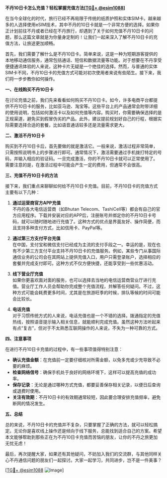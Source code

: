 **不丹10日卡怎么充值？轻松掌握充值方法[[TG💪+ @esim1088](https://t.me/s/esim1088)]**

在当今全球化的时代，旅行已经不再局限于传统的纸质护照和实体SIM卡。越来越多的人选择使用eSIM技术，其中不丹的10日卡就是一个非常方便的选择。如果你正计划前往不丹或者已经在不丹旅行，却遇到了关于如何充值不丹10日卡的问题，那么这篇文章就是为你量身定制的！让我们一起来深入了解不丹10日卡的充值方法，让旅途更加顺畅。

首先，我们需要了解什么是不丹10日卡。简单来说，这是一种为短期游客提供的本地移动通信服务，通常包括通话、短信和数据流量等功能。对于想要在不丹享受便捷通讯体验的人来说，这种卡片无疑是一个绝佳的选择。然而，与普通的实体SIM卡不同，不丹10日卡的充值方式可能对初次使用者来说有些陌生。接下来，我们将一步步教你如何操作。

**一、在线购买不丹10日卡**

在讨论充值之前，我们先来看看如何购买不丹10日卡。如今，许多电商平台都提供不丹10日卡的服务，比如亚马逊、淘宝等。这些平台上的产品通常会附带详细的使用说明，包括如何激活卡以及如何充值等内容。购买时，你需要确保选择的是正规渠道，避免买到假冒伪劣的产品。此外，建议提前规划好自己的行程，根据实际需要选择合适的套餐，比如语音通话较多还是流量需求更大。

**二、激活不丹10日卡**

购买到不丹10日卡后，首先要做的就是激活它。一般来说，激活过程非常简单，只需按照说明书上的步骤进行即可。通常情况下，激活需要通过手机拨打特定的号码，并输入相应的验证码。一旦完成激活，你的不丹10日卡就可以正常使用了。需要注意的是，在激活过程中可能会产生一定的费用，但通常不会很高。

**三、充值不丹10日卡的方法**

接下来，我们重点来聊聊如何给不丹10日卡充值。目前，不丹10日卡的充值方式主要有以下几种：

1. **通过运营商官方APP充值**  
   不丹的各大电信运营商（如Bhutan Telecom、TashiCell等）都会有自己的官方应用程序。下载并安装对应的APP后，注册账号并绑定你的不丹10日卡号码，就可以随时随地进行充值了。这种方式的优点是界面友好、操作简便，而且支持多种支付方式，比如信用卡、PayPal等。

2. **通过第三方支付平台充值**  
   在中国，支付宝和微信支付已经成为主流的支付手段之一。幸运的是，现在也有不少第三方支付平台支持不丹10日卡的充值服务。例如，某些专门从事国际通信业务的公司会在其网站上提供充值入口，用户只需登录账户，选择相应的套餐并完成支付即可。这种方式不仅方便快捷，还能享受到一些优惠活动。

3. **线下营业厅充值**  
   如果你更喜欢面对面的服务，也可以选择去当地的电信运营商营业厅进行充值。营业厅工作人员会帮助你完成整个充值流程，并解答任何疑问。不过，这种方式可能会耗费更多时间，尤其是在旅游旺季的时候，排队等候的时间可能会比较长。

4. **电话充值**  
   对于习惯传统方式的人来说，电话充值也是一个不错的选择。拨通指定的充值热线，按照语音提示输入相关信息，就能顺利完成充值。虽然这种方法听起来有点“复古”，但对于不太熟悉互联网操作的人来说，不失为一种可靠的方式。

**四、注意事项**

在进行不丹10日卡充值的过程中，有一些事项值得特别注意：

- **确认充值金额**：在充值前一定要仔细核对所需金额，以免多充或少充导致不必要的麻烦。
- **检查网络信号**：确保手机处于良好的网络环境下，这样可以提高充值的成功率。
- **保存记录**：无论是通过哪种方式充值，都要妥善保存相关记录，以便日后查询或退费时使用。
- **关注有效期**：不丹10日卡的有效期通常较短，因此要合理安排充值频率，避免断网的情况发生。

**五、总结**

总的来说，不丹10日卡的充值并不复杂，只要掌握了正确的方法，就可以轻松搞定。无论你是喜欢线上操作还是倾向于线下服务，总能找到适合自己的方案。希望本文能够帮助到那些正在为不丹10日卡充值而苦恼的朋友，让你的不丹之旅更加无忧无虑！

最后，再次提醒大家，如果还有其他疑问，不妨加入我们的交流群，与其他同样关心不丹通信问题的朋友们一起探讨。大家一起学习，共同进步，岂不是一件美事？

[[TG💪+ @esim1088](https://t.me/s/esim1088) ![Image](https://i.postimg.cc/4NQfJmqS/Snipaste-2025-05-13-00-14-12.png)]